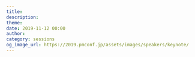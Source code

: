 ```yaml
---
title: 
description: 
theme: 
date: 2019-11-12 00:00
author: 
category: sessions
og_image_url: https://2019.pmconf.jp/assets/images/speakers/keynote/
---
```


